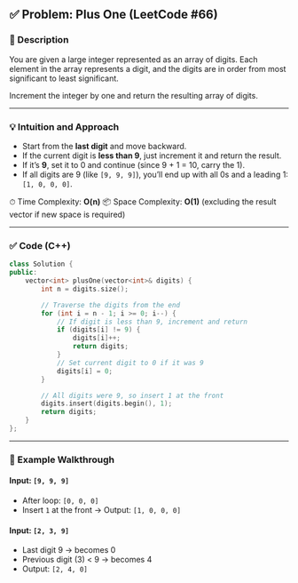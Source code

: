 

## ✅ Problem: Plus One (LeetCode #66)

### 🧾 Description

You are given a large integer represented as an array of digits. Each element in the array represents a digit, and the digits are in order from most significant to least significant.

Increment the integer by one and return the resulting array of digits.

---

### 💡 Intuition and Approach

* Start from the **last digit** and move backward.
* If the current digit is **less than 9**, just increment it and return the result.
* If it’s **9**, set it to 0 and continue (since 9 + 1 = 10, carry the 1).
* If all digits are 9 (like `[9, 9, 9]`), you’ll end up with all 0s and a leading 1: `[1, 0, 0, 0]`.

⏱ Time Complexity: **O(n)**
📦 Space Complexity: **O(1)** (excluding the result vector if new space is required)

---

### ✅ Code (C++)

```cpp
class Solution {
public:
    vector<int> plusOne(vector<int>& digits) {
        int n = digits.size();

        // Traverse the digits from the end
        for (int i = n - 1; i >= 0; i--) {
            // If digit is less than 9, increment and return
            if (digits[i] != 9) {
                digits[i]++;
                return digits;
            }
            // Set current digit to 0 if it was 9
            digits[i] = 0;
        }

        // All digits were 9, so insert 1 at the front
        digits.insert(digits.begin(), 1);
        return digits;
    }
};
```

---

### 🔁 Example Walkthrough

#### Input: `[9, 9, 9]`

* After loop: `[0, 0, 0]`
* Insert `1` at the front → Output: `[1, 0, 0, 0]`

#### Input: `[2, 3, 9]`

* Last digit 9 → becomes 0
* Previous digit (3) < 9 → becomes 4
* Output: `[2, 4, 0]`
